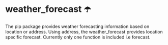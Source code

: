 # weather_forecast :open_umbrella: 



The pip package provides weather forecasting information based on location or address. Using address, the weather_forecast provides location specific forecast. Currently only one function is included i.e forecast. 
